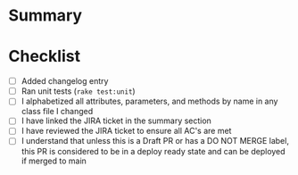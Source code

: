 # Summary

# Checklist

- [ ] Added changelog entry
- [ ] Ran unit tests (`rake test:unit`)
- [ ] I alphabetized all attributes, parameters, and methods by name in any class file I changed
- [ ] I have linked the JIRA ticket in the summary section
- [ ] I have reviewed the JIRA ticket to ensure all AC's are met
- [ ] I understand that unless this is a Draft PR or has a DO NOT MERGE label, this PR is considered to be in a deploy ready state and can be deployed if merged to main

<!-- **For Braintree Developers only, don't forget:**
- [ ] Does this change require work to be done to the GraphQL API? If you have questions check with the GraphQL team.
- [ ] Add & Run integration tests -->
